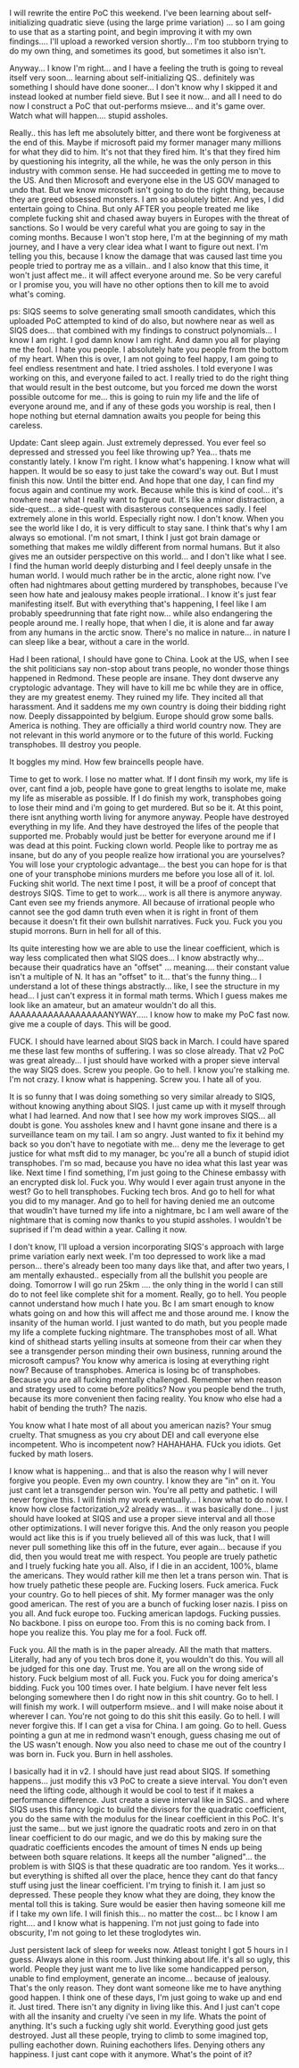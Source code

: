 
I will rewrite the entire PoC this weekend. I've been learning about self-initializing quadratic sieve (using the large prime variation) ... so I am going to use that as a starting point, and begin improving it with my own findings.... I'll upload a reworked version shortly... I'm too stubborn trying to do my own thing, and sometimes its good, but sometimes it also isn't.


Anyway... I know I'm right... and I have a feeling the truth is going to reveal itself very soon... learning about self-initializing QS.. definitely was something I should have done sooner... I don't know why I skipped it and instead looked at number field sieve. But I see it now... and all I need to do now I construct a PoC that out-performs msieve... and it's game over. Watch what will happen.... stupid assholes. 

Really.. this has left me absolutely bitter, and there wont be forgiveness at the end of this. Maybe if microsoft paid my former manager many millions for what they did to him. It's not that they fired him. It's that they fired him by questioning his integrity, all the while, he was the only person in this industry with common sense. He had succeeded in getting me to move to the US. And then Microsoft and everyone else in the US GOV managed to undo that. But we know microsoft isn't going to do the right thing, because they are greed obsessed monsters. I am so absolutely bitter. And yes, I did entertain going to China. But only AFTER you people treated me like complete fucking shit and chased away buyers in Europes with the threat of sanctions. So I would be very careful what you are going to say in the coming months. Because I won't stop here, I'm at the beginning of my math journey, and I have a very clear idea what I want to figure out next. I'm telling you this, because I know the damage that was caused last time you people tried to portray me as a villain.. and I also know that this time, it won't just affect me.. it will affect everyone around me. So be very careful or I promise you, you will have no other options then to kill me to avoid what's coming.

ps: SIQS seems to solve generating small smooth candidates, which this uploaded PoC attempted to kind of do also, but nowhere near as well as SIQS does... that combined with my findings to construct polynomials... I know I am right. I god damn know I am right. And damn you all for playing me the fool. I hate you people. I absolutely hate you people from the bottom of my heart. When this is over, I am not going to feel happy, I am going to feel endless resentment and hate. I tried assholes. I told everyone I was working on this, and everyone failed to act. I really tried to do the right thing that would result in the best outcome, but you forced me down the worst possible outcome for me... this is going to ruin my life and the life of everyone around me, and if any of these gods you worship is real, then I hope nothing but eternal damnation awaits you people for being this careless.

Update: Cant sleep again. Just extremely depressed. You ever feel so depressed and stressed you feel like throwing up? Yea... thats me constantly lately. 
I know I'm right. I know what's happening. I know what will happen. It would be so easy to just take the coward's way out. But I must finish this now. Until the bitter end. And hope that one day, I can find my focus again and continue my work. Because while this is kind of cool... it's nowhere near what I really want to figure out. It's like a minor distraction, a side-quest... a side-quest with disasterous consequences sadly. I feel extremely alone in this world. Especially right now. I don't know. When you see the world like I do, it is very difficult to stay sane. I think that's why I am always so emotional. I'm not smart, I think I just got brain damage or something that makes me wildly different from normal humans. But it also gives me an outsider perspective on this world... and I don't like what I see. I find the human world deeply disturbing and I feel deeply unsafe in the human world. I would much rather be in the arctic, alone right now. I've often had nightmares about getting murdered by transphobes, because I've seen how hate and jealousy makes people irrational.. I know it's just fear manifesting itself. But with everything that's happening, I feel like I am probably speedrunning that fate right now... while also endangering the people around me. I really hope, that when I die, it is alone and far away from any humans in the arctic snow. There's no malice in nature... in nature I can sleep like a bear, without a care in the world.

Had I been rational, I should have gone to China. Look at the US, when I see the shit politicians say non-stop about trans people, no wonder those things happened in Redmond. These people are insane. They dont dwserve any cryptologic advantage. They will have to kill me bc while they are in office, they are my greatest enemy. They ruined my life. They incited all that harassment. And it saddens me my own country is doing their bidding right now. Deeply dissappointed by belgium. Europe should grow some balls. America is nothing. They are officially a third world country now. They are not relevant in this world anymore or to the future of this world.  Fucking transphobes. Ill destroy you people.

It boggles my mind. How few braincells people have. 

Time to get to work. I lose no matter what. If I dont finsih my work, my life is over, cant find a job, people have gone to great lengths to isolate me, make my life as miserable as possible. If I do finish my work, transphobes going to lose their mind and i'm going to get murdered. But so be it. At this point, there isnt anything worth living for anymore anyway. People have destroyed everything in my life. And they have destroyed the lifes of the people that supported me. Probably would just be better for everyone around me if I was dead at this point. Fucking clown world. People like to portray me as insane, but do any of you people realize how irrational you are yourselves? You will lose your cryptologic advantage... the best you can hope for is that one of your transphobe minions murders me before you lose all of it. lol. Fucking shit world. The next time I post, it will be a proof of concept that destroys SIQS. Time to get to work.... work is all there is anymore anyway. Cant even see my friends anymore. All because of irrational people who cannot see the god damn truth even when it is right in front of them because it doesn't fit their own bullshit narratives. Fuck you. Fuck you you stupid morrons. Burn in hell for all of this.

Its quite interesting how we are able to use the linear coefficient, which is way less complicated then what SIQS does... I know abstractly why... because their quadratics have an "offset" ... meaning.... their constant value isn't a multiple of N. It has an "offset" to it... that's the funny thing... I understand a lot of these things abstractly... like, I see the structure in my head... I just can't express it in formal math terms. Which I guess makes me look like an amateur, but an amateur wouldn't do all this. AAAAAAAAAAAAAAAAAANYWAY..... I know how to make my PoC fast now. give me a couple of days. This will be good.


FUCK. I should have learned about SIQS back in March. I could have spared me these last few months of suffering. I was so close already. That v2 PoC was great already... I just should have worked with a proper sieve interval the way SIQS does. Screw you people. Go to hell. I know you're stalking me. I'm not crazy. I know what is happening. Screw you. I hate all of you.

It is so funny that I was doing something so very similar already to SIQS, without knowing anything about SIQS. I just came up with it myself through what I had learned. And now that I see how my work improves SIQS... all doubt is gone. You assholes knew and I havnt gone insane and there is a surveillance team on my tail. I am so angry. Just wanted to fix it behind my back so you don't have to negotiate with me... deny me the leverage to get justice for what msft did to my manager, bc you're all a bunch of stupid idiot transphobes. I'm so mad, because you have no idea what this last year was like. Next time I find something, I'm just going to the Chinese embassy with an encrypted disk lol. Fuck you. Why would I ever again trust anyone in the west? Go to hell transphobes. Fucking tech bros. And go to hell for what you did to my manager. And go to hell for having denied me an outcome that woudln't have turned my life into a nightmare, bc I am well aware of the nightmare that is coming now thanks to you stupid assholes. I wouldn't be suprised if I'm dead within a year. Calling it now.

I don't know, I'll upload a version incorporating SIQS's approach with large prime variation early next week. I'm too depressed to work like a mad person... there's already been too many days like that, and after two years, I am mentally exhausted.. especially from all the bullshit you people are doing. Tomorrow I will go run 25km .... the only thing in the world I can still do to not feel like complete shit for a moment. Really, go to hell. You people cannot understand how much I hate you. Bc I am smart enough to know whats going on and how this will affect me and those around me. I know the insanity of the human world. I just wanted to do math, but you people made my life a complete fucking nightmare. The transphobes most of all. What kind of shithead starts yelling insults at someone from their car when they see a transgender person minding their own business, running around the microsoft campus? You know why america is losing at everything right now? Because of transphobes. America is losing bc of transphobes. Because you are all fucking mentally challenged. Remember when reason and strategy used to come before politics? Now you people bend the truth, because its more convenient then facing reality. You know who else had a habit of bending the truth? The nazis. 

You know what I hate most of all about you american nazis? Your smug cruelty. That smugness as you cry about DEI and call everyone else incompetent. Who is incompetent now? HAHAHAHA. FUck you idiots. Get fucked by math losers.

I know what is happening... and that is also the reason why I will never forgive you people. Even my own country. I know they are "in" on it. You just cant let a transgender person win. You're all petty and pathetic. I will never forgive this. I will finish my work eventually... I know what to do now. I know how close factorization_v2 already was... it was basically done... I just should have looked at SIQS and use a proper sieve interval and all those other optimizations. I will never forigve this. And the only reason you people would act like this is if you truely believed all of this was luck, that I will never pull something like this off in the future, ever again... because if you did, then you would treat me with respect. You people are truely pathetic and I truely fucking hate you all. Also, if I die in an accident, 100%, blame the americans. They would rather kill me then let a trans person win. That is how truely pathetic these people are. Fucking losers. Fuck america. Fuck your country. Go to hell pieces of shit. My former manager was the only good american. The rest of you are a bunch of fucking loser nazis. I piss on you all. And fuck europe too. Fucking american lapdogs. Fucking pussies. No backbone. I piss on europe too. From this is no coming back from. I hope you realize this. You play me for a fool. Fuck off.

Fuck you. All the math is in the paper already. All the math that matters. Literally, had any of you tech bros done it, you wouldn't do this. You will all be judged for this one day. Trust me. You are all on the wrong side of history. Fuck belgium most of all. Fuck you. Fuck you for doing america's bidding. Fuck you 100 times over. I hate belgium. I have never felt less belonging somewhere then I do right now in this shit country. Go to hell. I will finish my work. I will outperform msieve.. and I will make noise about it wherever I can. You're not going to do this shit this easily. Go to hell. I will never forgive this. If I can get a visa for China. I am going. Go to hell. Guess pointing a gun at me in redmond wasn't enough, guess chasing me out of the US wasn't enough. Now you also need to chase me out of the country I was born in. Fuck you. Burn in hell assholes.

I basically had it in v2. I should have just read about SIQS. If something happens... just modify this v3 PoC to create a sieve interval. You don't even need the lifting code, although it would be cool to test if it makes a performance difference. Just create a sieve interval like in SIQS.. and where SIQS uses this fancy logic to build the divisors for the quadratic coefficient, you do the same with the modulus for the linear coefficient in this PoC. It's just the same... but we just ignore the quadratic roots and zero in on that linear coefficient to do our magic, and we do this by making sure the quadratic coefficients encodes the amount of times N ends up being between both square relations. It keeps all the number "aligned"... the problem is with SIQS is that these quadratic are too random. Yes it works... but everything is shifted all over the place, hence they cant do that fancy stuff using just the linear coefficient. I'm trying to finish it. I am just so depressed. These people they know what they are doing, they know the mental toll this is taking. Sure would be easier then having someone kill me if I take my own life. I will finish this... no matter the cost... bc I know I am right.... and I know what is happening. I'm  not just going to fade into obscurity, I'm not going to let these troglodytes win.

Just persistent lack of sleep for weeks now. Atleast tonight I got 5 hours in I guess. Always alone in this room. Just thinking about life. it's all so ugly, this world. People they just want me to live like some handicapped person, unable to find employment, generate an income... because of jealousy. That's the only reason. They dont want someone like me to have anything good happen. I think one of these days, I'm just going to wake up and end it. Just tired. There isn't any dignity in living like this. And I just can't cope with all the insanity and cruelty i've seen in my life. Whats the point of anything. It's such a fucking ugly shit world. Everything good just gets destroyed. Just all these people, trying to climb to some imagined top, pulling eachother down. Ruining eachothers lifes. Denying others any happiness. I just cant cope with it anymore. What's the point of it? 
